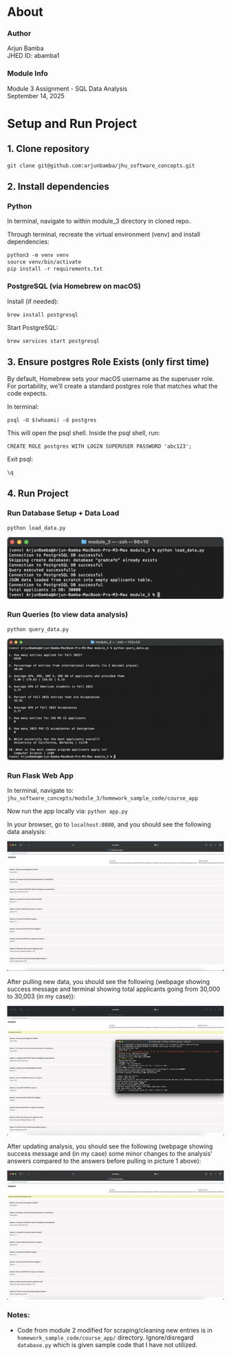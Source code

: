 # About
### Author
Arjun Bamba <br>
JHED ID: abamba1

### Module Info
Module 3 Assignment - SQL Data Analysis <br>
September 14, 2025 <br>

# Setup and Run Project
## 1. Clone repository
```
git clone git@github.com:arjunbamba/jhu_software_concepts.git
```
## 2. Install dependencies
### Python
In terminal, navigate to within module_3 directory in cloned repo.

Through terminal, recreate the virtual environment (venv) and install dependencies:
```
python3 -m venv venv
source venv/bin/activate
pip install -r requirements.txt
```
### PostgreSQL (via Homebrew on macOS)
Install (if needed):
```
brew install postgresql
```
Start PostgreSQL:
```
brew services start postgresql
```
## 3. Ensure postgres Role Exists (only first time)
By default, Homebrew sets your macOS username as the superuser role. For portability, we’ll create a standard postgres role that matches what the code expects.

In terminal:
```
psql -U $(whoami) -d postgres
```
This will open the psql shell. Inside the psql shell, run:
```
CREATE ROLE postgres WITH LOGIN SUPERUSER PASSWORD 'abc123';
```
Exit psql:
```
\q
```
## 4. Run Project
### Run Database Setup + Data Load
```
python load_data.py
```
![load_data](/module_3/Screenshot_Load_Data.jpg)

### Run Queries (to view data analysis)
```
python query_data.py
```
![query_data](/module_3/Screenshot_Query_Data.jpg)

### Run Flask Web App
In terminal, navigate to: `jhu_software_concepts/module_3/homework_sample_code/course_app`

Now run the app locally via: `python app.py`

In your browser, go to `localhost:8080`, and you should see the following data analysis:

![data_analysis](/module_3/Screenshot_Data_Analysis.jpg)

After pulling new data, you should see the following (webpage showing success message and terminal showing total applicants going from 30,000 to 30,003 (in my case)):

![data_pull](/module_3/Screenshot_Data_Pull.jpg)

After updating analysis, you should see the following (webpage showing success message and (in my case) some minor changes to the analysis' answers compared to the answers before pulling in picture 1 above):

![data_update](/module_3/Screenshot_Data_Update.jpg)

### Notes:

- Code from module 2 modified for scraping/cleaning new entries is in `homework_sample_code/course_app/` directory. Ignore/disregard `database.py` which is given sample code that I have not utilized.
